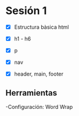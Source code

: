 # Sesión 1
- [x] Estructura bàsica html
- [x] h1 - h6
- [x] p
- [x] nav
- [x] header, main, footer




## Herramientas
-Configuración: Word Wrap